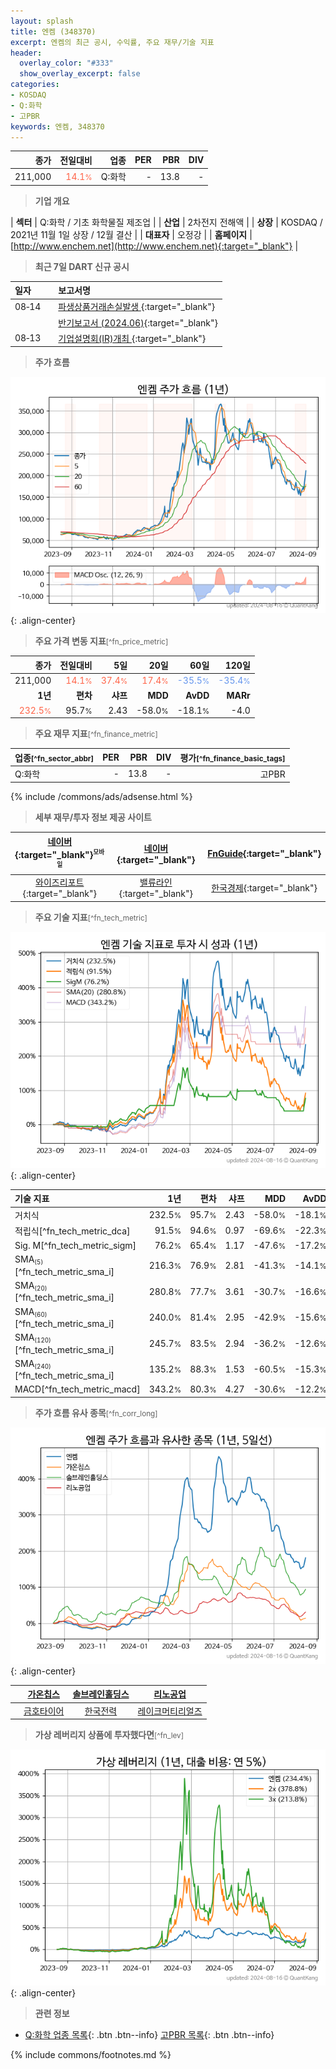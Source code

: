 ```yaml
---
layout: splash
title: 엔켐 (348370)
excerpt: 엔켐의 최근 공시, 수익률, 주요 재무/기술 지표
header:
  overlay_color: "#333"
  show_overlay_excerpt: false
categories:
- KOSDAQ
- Q:화학
- 고PBR
keywords: 엔켐, 348370
---
```


| **종가** | **전일대비** | **업종** | **PER** | **PBR** | **DIV** |
| -------: | -----------: | -------: | ------: | ------: | ------: |
| 211,000 | <span style="color: tomato">14.1<small>%</small></span> | Q:화학 | - | 13.8 | - |

<!-- more -->


> **기업 개요**<a id="company"></a>

| <span style="white-space:nowrap;">**섹터**</span> | Q:화학 / 기초 화학물질 제조업 |
| <span style="white-space:nowrap;">**산업**</span> | 2차전지 전해액 |
| <span style="white-space:nowrap;">**상장**</span> | KOSDAQ / 2021년 11월 1일 상장 / 12월 결산 |
| <span style="white-space:nowrap;">**대표자**</span> | 오정강 |
| <span style="white-space:nowrap;">**홈페이지**</span> | [http://www.enchem.net](http://www.enchem.net){:target="_blank"} |


> **최근 7일 DART 신규 공시**<a id="dart"></a>

| **일자** |      | **보고서명** |
| :------- | :--- | :----------- |
| 08&#x2011;14 | | [파생상품거래손실발생              ](https://dart.fss.or.kr/dsaf001/main.do?rcpNo=20240814903365){:target="_blank"} |
|  | | [반기보고서 (2024.06)](https://dart.fss.or.kr/dsaf001/main.do?rcpNo=20240814003708){:target="_blank"} |
| 08&#x2011;13 | | [기업설명회(IR)개최              ](https://dart.fss.or.kr/dsaf001/main.do?rcpNo=20240813901045){:target="_blank"} |


> **주가 흐름**<a id="price"></a>

![348370](/stock/images/348370.png){: .align-center}


> **주요 가격 변동 지표**<small>[^fn_price_metric]</small>

| **종가** | **전일대비** | **5일** | **20일** | **60일** | **120일** |
| -------: | -----------: | ------: | -------: | -------: | --------: |
| 211,000 | <span style="color: tomato">14.1<small>%</small></span> | <span style="color: tomato">37.4<small>%</small></span> | <span style="color: tomato">17.4<small>%</small></span> | <span style="color: cornflowerblue">-35.5<small>%</small></span> | <span style="color: cornflowerblue">-35.4<small>%</small></span> |
| **1년** | **편차** | **샤프** | **MDD** | **AvDD** | **MARr** |
| <span style="color: tomato">232.5<small>%</small></span> | 95.7<small>%</small> | 2.43 | -58.0<small>%</small> | -18.1<small>%</small> | -4.0 |


> **주요 재무 지표**<small>[^fn_finance_metric]</small>

| **업종**<small>[^fn_sector_abbr]</small> | **PER** | **PBR** | **DIV** | **평가**<small>[^fn_finance_basic_tags]</small> |
| :--------------------------------------- | ------: | ------: | ------: | ----------------------------------------------: |
| Q:화학 | - | 13.8 | - | 고PBR |



{% include /commons/ads/adsense.html %}

> **세부 재무/투자 정보 제공 사이트**

| [네이버](https://m.stock.naver.com/domestic/stock/348370/finance/summary){:target="_blank"}<sup><small>모바일</small></sup> | [네이버](https://finance.naver.com/item/coinfo.naver?code=348370){:target="_blank"} | [FnGuide](https://comp.fnguide.com/SVO2/ASP/SVD_Invest.asp?gicode=A348370&MenuYn=Y){:target="_blank"} |
| :---: | :---: | :---: |
| [와이즈리포트](https://comp.wisereport.co.kr/company/c1040001.aspx?cmp_cd=348370){:target="_blank"} | [밸류라인](https://www.valueline.co.kr/finance/summary/348370){:target="_blank"} | [한국경제](https://markets.hankyung.com/stock/348370/financial-summary){:target="_blank"} |


> **주요 기술 지표**<small>[^fn_tech_metric]</small>


![348370](/stock/images/348370_tech.png){: .align-center}

| **기술 지표** | **1년** | **편차** | **샤프** | **MDD** | **AvDD** |
| :------------ | ------: | -----------: | -------: | ------: | -------: |
| 거치식 | 232.5<small>%</small> | 95.7<small>%</small> | 2.43 | -58.0<small>%</small> | -18.1<small>%</small> |
| 적립식[^fn_tech_metric_dca] | 91.5<small>%</small> | 94.6<small>%</small> | 0.97 | -69.6<small>%</small> | -22.3<small>%</small> |
| Sig. M[^fn_tech_metric_sigm] | 76.2<small>%</small> | 65.4<small>%</small> | 1.17 | -47.6<small>%</small> | -17.2<small>%</small> |
| SMA<small><sub>(5)</sub></small>[^fn_tech_metric_sma_i] | 216.3<small>%</small> | 76.9<small>%</small> | 2.81 | -41.3<small>%</small> | -14.1<small>%</small> |
| SMA<small><sub>(20)</sub></small>[^fn_tech_metric_sma_i] | 280.8<small>%</small> | 77.7<small>%</small> | 3.61 | -30.7<small>%</small> | -16.6<small>%</small> |
| SMA<small><sub>(60)</sub></small>[^fn_tech_metric_sma_i] | 240.0<small>%</small> | 81.4<small>%</small> | 2.95 | -42.9<small>%</small> | -15.6<small>%</small> |
| SMA<small><sub>(120)</sub></small>[^fn_tech_metric_sma_i] | 245.7<small>%</small> | 83.5<small>%</small> | 2.94 | -36.2<small>%</small> | -12.6<small>%</small> |
| SMA<small><sub>(240)</sub></small>[^fn_tech_metric_sma_i] | 135.2<small>%</small> | 88.3<small>%</small> | 1.53 | -60.5<small>%</small> | -15.3<small>%</small> |
| MACD[^fn_tech_metric_macd] | 343.2<small>%</small> | 80.3<small>%</small> | 4.27 | -30.6<small>%</small> | -12.2<small>%</small> |


> **주가 흐름 유사 종목**<a id="corr"></a><small>[^fn_corr_long]</small>

![348370](/stock/images/348370_corr.png){: .align-center}

|       | [가온칩스](/399720/) | [솔브레인홀딩스](/036830/) | [리노공업](/058470/) |
| :---: | :------------------------------------: | :------------------------------------: | :------------------------------------: |
|       | [금호타이어](/073240/) | [한국전력](/015760/) | [레이크머티리얼즈](/281740/) |


> **가상 레버리지 상품에 투자했다면**<a id="2x"></a><small>[^fn_lev]</small>

![348370](/stock/images/348370_2x.png){: .align-center}


> **관련 정보**

- [Q:화학 업종 목록](/stats/sector/kosdaq_업종_화학_종목/){: .btn .btn--info} [고PBR 목록](/fn/fn_high_pbr/){: .btn .btn--info}

{% include commons/footnotes.md %}
